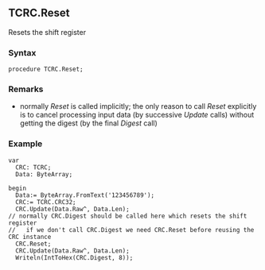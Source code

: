 ## TCRC.Reset

Resets the shift register

### Syntax
```delphi
procedure TCRC.Reset;
```

### Remarks

*   normally *Reset* is called implicitly; the only reason to call *Reset* explicitly is to cancel processing input data (by successive *Update* calls) without getting the digest (by the final *Digest* call)

### Example
```delphi
var
  CRC: TCRC;
  Data: ByteArray;

begin
  Data:= ByteArray.FromText('123456789');
  CRC:= TCRC.CRC32;
  CRC.Update(Data.Raw^, Data.Len);
// normally CRC.Digest should be called here which resets the shift register
//   if we don't call CRC.Digest we need CRC.Reset before reusing the CRC instance
  CRC.Reset;
  CRC.Update(Data.Raw^, Data.Len);
  Writeln(IntToHex(CRC.Digest, 8));
```

